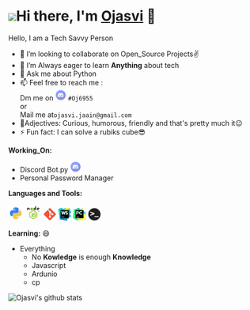### <h1><img src="https://emojis.slackmojis.com/emojis/images/1531849430/4246/blob-sunglasses.gif?1531849430" width="30"/>Hi there, I'm [Ojasvi](https://github.com/Ojasvi-jain) 👋</h1>
Hello, I am a Tech Savvy Person
- 👯 I’m looking to collaborate on Open_Source Projects✌
- 📓 I’m Always eager to learn **Anything** about tech
- 💬 Ask me about Python
- 📫 Feel free to reach me :  
    Dm me on <img height="22" src="https://github.com/Ojasvi-jain/Ojasvi-jain/blob/master/Assets/Discord.png"> `#Oj6955`  
    or  
    Mail me at`ojasvi.jaain@gmail.com`
- 🤔Adjectives: Curious, humorous, friendly and that's pretty much it😉
- ⚡ Fun fact: I can solve a rubiks cube😎  


**Working_On:**  
- Discord Bot.py  <img height="22" src="https://github.com/Ojasvi-jain/Ojasvi-jain/blob/master/Assets/Discord.png">
- Personal Password Manager


**Languages and Tools:**

<code><img height="30" src="https://github.com/Ojasvi-jain/Ojasvi-jain/blob/master/Assets/Python.png"></code>
<code><img height="33" src="https://github.com/Ojasvi-jain/Ojasvi-jain/blob/master/Assets/JavaScript.png"></code>
<code><img height="26" src="https://github.com/Ojasvi-jain/Ojasvi-jain/blob/master/Assets/Git_icon.svg.png"></code>
<code><img height="26" src="https://github.com/Ojasvi-jain/Ojasvi-jain/blob/master/Assets/webstorm.png"></code>
<code><img height="26" src="https://github.com/Ojasvi-jain/Ojasvi-jain/blob/master/Assets/Pycharm.png"></code>
<code><img height="26" src="https://raw.githubusercontent.com/github/explore/80688e429a7d4ef2fca1e82350fe8e3517d3494d/topics/terminal/terminal.png"></code>


**Learning:** 😄 

- Everything
	- No **Kowledge** is enough **Knowledge**
	- Javascript
	- Ardunio
	- cp


![Ojasvi's github stats](https://github-readme-stats.vercel.app/api?username=Ojasvi-jain&count_private=true&show_icons=true&theme=tokyonight)
